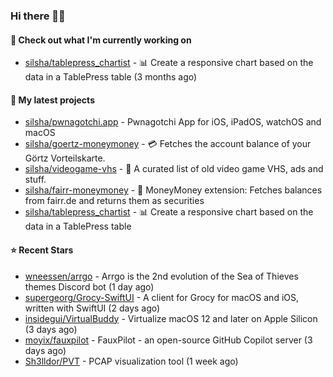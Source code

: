 ### Hi there 🦊👋

#### 👷 Check out what I'm currently working on

- [silsha/tablepress_chartist](https://github.com/silsha/tablepress_chartist) - 📊 Create a responsive chart based on the data in a TablePress table (3 months ago)

#### 🌱 My latest projects

- [silsha/pwnagotchi.app](https://github.com/silsha/pwnagotchi.app) - Pwnagotchi App for iOS, iPadOS, watchOS and macOS
- [silsha/goertz-moneymoney](https://github.com/silsha/goertz-moneymoney) - 💳 Fetches the account balance of your Görtz Vorteilskarte.
- [silsha/videogame-vhs](https://github.com/silsha/videogame-vhs) - 👾 A curated list of old video game VHS, ads and stuff.
- [silsha/fairr-moneymoney](https://github.com/silsha/fairr-moneymoney) - 💸 MoneyMoney extension: Fetches balances from fairr.de and returns them as securities
- [silsha/tablepress_chartist](https://github.com/silsha/tablepress_chartist) - 📊 Create a responsive chart based on the data in a TablePress table

#### ⭐ Recent Stars

- [wneessen/arrgo](https://github.com/wneessen/arrgo) - Arrgo is the 2nd evolution of the Sea of Thieves themes Discord bot (1 day ago)
- [supergeorg/Grocy-SwiftUI](https://github.com/supergeorg/Grocy-SwiftUI) - A client for Grocy for macOS and iOS, written with SwiftUI (2 days ago)
- [insidegui/VirtualBuddy](https://github.com/insidegui/VirtualBuddy) - Virtualize macOS 12 and later on Apple Silicon (3 days ago)
- [moyix/fauxpilot](https://github.com/moyix/fauxpilot) - FauxPilot - an open-source GitHub Copilot server (3 days ago)
- [Sh3lldor/PVT](https://github.com/Sh3lldor/PVT) - PCAP visualization tool (1 week ago)

